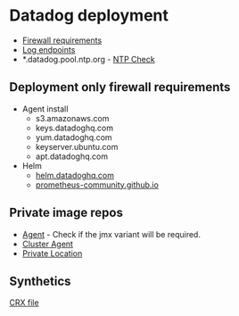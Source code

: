 # Datadog deployment

- [Firewall requirements](https://docs.datadoghq.com/agent/guide/network/?tab=agentv6v7)
- [Log endpoints](https://docs.datadoghq.com/logs/log_collection/?tab=host#logging-endpoints)
- *.datadog.pool.ntp.org - [NTP Check](https://github.com/DataDog/integrations-core/tree/master/ntp)

## Deployment only firewall requirements

- Agent install
  - s3.amazonaws.com
  - keys.datadoghq.com
  - yum.datadoghq.com
  - keyserver.ubuntu.com
  - apt.datadoghq.com
- Helm
  - [helm.datadoghq.com](https://github.com/DataDog/helm-charts#how-to-use-datadog-helm-repository)
  - [prometheus-community.github.io](https://github.com/DataDog/helm-charts/blob/788ddd6f108b23e0bd9b25da86d0ed464da6d6df/charts/datadog/requirements.yaml#L10)

## Private image repos

- [Agent](https://hub.docker.com/r/datadog/agent) - Check if the jmx variant will be required.
- [Cluster Agent](https://hub.docker.com/r/datadog/cluster-agent)
- [Private Location](https://hub.docker.com/r/datadog/synthetics-private-location-worker)

## Synthetics

[CRX file](https://github.com/DataDog/synthetics-browser-extension)
